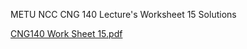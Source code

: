 METU NCC CNG 140 Lecture's Worksheet 15 Solutions


[CNG140 Work Sheet 15.pdf](https://github.com/user-attachments/files/19601988/CNG140.Work.Sheet.15.pdf)
